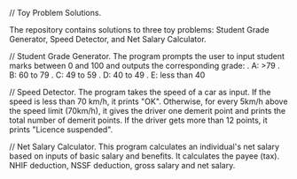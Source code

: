 // Toy Problem Solutions.

The repository contains solutions to three toy problems: Student Grade Generator, Speed Detector, and Net Salary Calculator.

// Student Grade Generator.
The program prompts the user to input student marks between 0 and 100 and outputs the corresponding grade:
. A: >79
. B: 60 to 79
. C: 49 to 59
. D: 40 to 49
. E: less than 40

// Speed Detector.
The program takes the speed of a car as input. If the speed is less than 70 km/h, it prints "OK". Otherwise, for every 5km/h above the speed limit (70km/h), it gives the driver one demerit point and prints the total number of demerit points. If the driver gets more than 12 points, it prints "Licence suspended".

// Net Salary Calculator.
This program calculates an individual's net salary based on inputs of basic salary and benefits. It calculates the payee (tax). NHIF deduction, NSSF deduction, gross salary and net salary.
